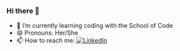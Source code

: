 ### Hi there 👋

- 🌱 I’m currently learning coding with the School of Code 
- 😄 Pronouns: Her/She
- 📫 How to reach me: [![LinkedIn](https://img.shields.io/badge/-LinkedIn-red.svg?style=flat&logo=linkedin&colorB=red)](https://www.linkedin.com/in/marwa-dawood)

<!--
**MarwaDawood/MarwaDawood** is a ✨ _special_ ✨ repository because its `README.md` (this file) appears on your GitHub profile.

Here are some ideas to get you started:

- 🔭 I’m currently working on ...
- 🌱 I’m currently learning coding with the School of Code 
- 👯 I’m looking to collaborate on ...
- 🤔 I’m looking for help with ...
- 💬 Ask me about ...
- 📫 How to reach me: ...
- ⚡ Fun fact: ...
-->

